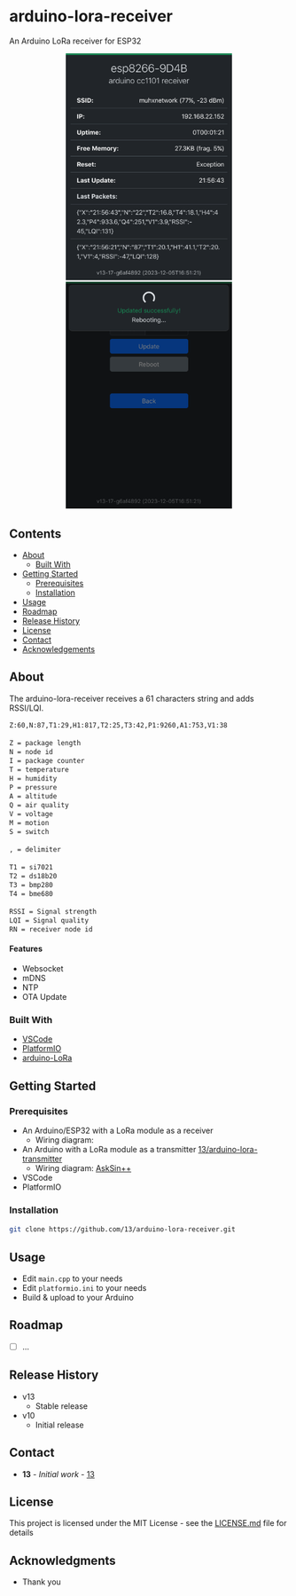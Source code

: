 # arduino-lora-receiver

An Arduino LoRa receiver for ESP32

<p align="center">
<img src="assets/screenshot1.png" width="300">
<img src="assets/screenshot2.png" width="300">
</p>

## Contents

 * [About](#about)
   * [Built With](#built-with)
 * [Getting Started](#getting-started)
   * [Prerequisites](#prerequisites)
   * [Installation](#installation)
 * [Usage](#usage)
 * [Roadmap](#roadmap)
 * [Release History](#release-history)
 * [License](#license)
 * [Contact](#contact)
 * [Acknowledgements](#acknowledgements)

## About

The arduino-lora-receiver receives a 61 characters string and adds RSSI/LQI.

```
Z:60,N:87,T1:29,H1:817,T2:25,T3:42,P1:9260,A1:753,V1:38

Z = package length
N = node id
I = package counter
T = temperature
H = humidity
P = pressure
A = altitude
Q = air quality
V = voltage
M = motion
S = switch

, = delimiter

T1 = si7021
T2 = ds18b20
T3 = bmp280
T4 = bme680

RSSI = Signal strength
LQI = Signal quality
RN = receiver node id
```

#### Features
- Websocket
- mDNS
- NTP
- OTA Update

### Built With

* [VSCode](https://github.com/microsoft/vscode)
* [PlatformIO](https://platformio.org/)
* [arduino-LoRa](https://github.com/sandeepmistry/arduino-LoRa)

## Getting Started

### Prerequisites

* An Arduino/ESP32 with a LoRa module as a receiver
   * Wiring diagram: []()
* An Arduino with a LoRa module as a transmitter [13/arduino-lora-transmitter](https://github.com/13/arduino-lora-transmitter)
   * Wiring diagram: [AskSin++](https://asksinpp.de/Grundlagen/01_hardware.html#stromversorgung)
* VSCode
* PlatformIO

### Installation

```sh
git clone https://github.com/13/arduino-lora-receiver.git
```

## Usage

* Edit `main.cpp` to your needs
* Edit `platformio.ini` to your needs
* Build & upload to your Arduino

## Roadmap

- [ ] ...

## Release History
* v13
    * Stable release
* v10
    * Initial release

## Contact

* **13** - *Initial work* - [13](https://github.com/13)

## License

This project is licensed under the MIT License - see the [LICENSE.md](LICENSE.md) file for details

## Acknowledgments

* Thank you
